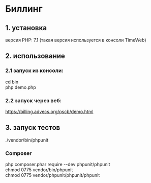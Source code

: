 # Биллинг

## 1. установка
версия PHP: 7.1 (такая версия используется в консоли TimeWeb)  

## 2. использование

### 2.1 запуск из консоли:
cd bin  
php demo.php  

### 2.2 запуск через веб:
https://billing.advecs.org/pscb/demo.html  

## 3. запуск тестов 
./vendor/bin/phpunit  

### Composer
php composer.phar require --dev phpunit/phpunit  
chmod 0775 vendor/bin/phpunit  
chmod 0775 vendor/phpunit/phpunit/phpunit    